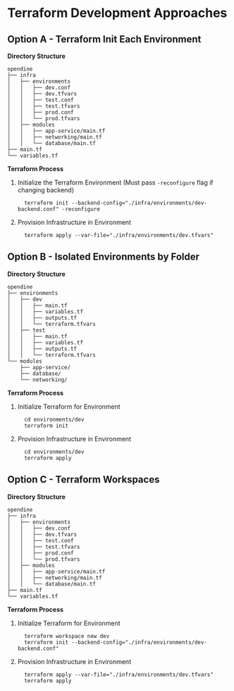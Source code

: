 # Terraform Development Approaches

## Option A - Terraform Init Each Environment

**Directory Structure**
```
opendine
├── infra
│   ├── environments
│   │   ├── dev.conf
│   │   ├── dev.tfvars
│   │   ├── test.conf
│   │   ├── test.tfvars
│   │   ├── prod.conf
│   │   └── prod.tfvars
│   ├── modules
│   │   ├── app-service/main.tf
│   │   ├── networking/main.tf
│   │   └── database/main.tf
├── main.tf
└── variables.tf   
```

**Terraform Process**
1. Initialize the Terraform Environment (Must pass `-reconfigure` flag if changing backend)
    ```
      terraform init --backend-config="./infra/environments/dev-backend.conf" -reconfigure
    ```
1. Provision Infrastructure in Environment
    ```
      terraform apply --var-file="./infra/environments/dev.tfvars"
    ```

## Option B - Isolated Environments by Folder

**Directory Structure**
```
opendine
├── environments
│   ├── dev
│   │   ├── main.tf
│   │   ├── variables.tf
│   │   ├── outputs.tf
│   │   └── terraform.tfvars
│   ├── test
│   │   ├── main.tf
│   │   ├── variables.tf
│   │   ├── outputs.tf
│   │   └── terraform.tfvars
└── modules
    ├── app-service/
    ├── database/
    └── networking/
```

**Terraform Process**
1. Initialize Terraform for Environment
    ```
      cd environments/dev
      terraform init
    ```
1. Provision Infrastructure in Environment
    ```
      cd environments/dev
      terraform apply
    ```

## Option C - Terraform Workspaces

**Directory Structure**
```
opendine
├── infra
│   ├── environments
│   │   ├── dev.conf
│   │   ├── dev.tfvars
│   │   ├── test.conf
│   │   ├── test.tfvars
│   │   ├── prod.conf
│   │   └── prod.tfvars
│   ├── modules
│   │   ├── app-service/main.tf
│   │   ├── networking/main.tf
│   │   └── database/main.tf
├── main.tf
└── variables.tf   
```

**Terraform Process**
1. Initialize Terraform for Environment
    ```
      terraform workspace new dev
      terraform init --backend-config="./infra/environments/dev-backend.conf"
    ```
1. Provision Infrastructure in Environment
    ```
      terraform apply --var-file="./infra/environments/dev.tfvars"
      terraform apply
    ```
